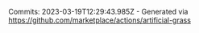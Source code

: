 Commits: 2023-03-19T12:29:43.985Z - Generated via https://github.com/marketplace/actions/artificial-grass
<br>
